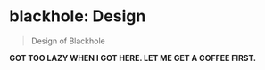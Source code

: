 # blackhole: Design

> Design of Blackhole


**GOT TOO LAZY WHEN I GOT HERE. LET ME GET A COFFEE FIRST.**

